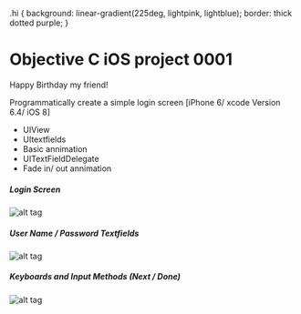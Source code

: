 .hi {
  background: linear-gradient(225deg, lightpink, lightblue);
  border: thick dotted purple;
} 

# Objective C iOS project 0001

Happy <span class="hi">Birthday</span> my friend!

Programmatically create a simple login screen  [iPhone 6/ xcode Version 6.4/ iOS 8] 
 
 * UIView
 * UItextfields 
 * Basic annimation
 * UITextFieldDelegate
 * Fade in/ out annimation
 
 
##### Login Screen
![alt tag](https://cloud.githubusercontent.com/assets/5943800/9666518/6ff1a1ca-522b-11e5-955e-965231ea93c8.png)

##### User Name / Password Textfields
![alt tag](https://cloud.githubusercontent.com/assets/5943800/9666825/47bf7cc0-522d-11e5-9b69-bd63a537e27a.png)

##### Keyboards and Input Methods (Next / Done)
![alt tag](https://cloud.githubusercontent.com/assets/5943800/9666831/4d8b2b68-522d-11e5-9d7c-48a27d0b8033.png)

